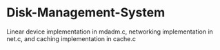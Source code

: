 # Disk-Management-System
Linear device implementation in mdadm.c, networking implementation in net.c, and caching implementation in cache.c

